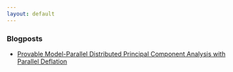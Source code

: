 ```yaml
---
layout: default
---
```


### Blogposts

+ [Provable Model-Parallel Distributed Principal Component Analysis with Parallel Deflation](./parallel_deflation.html)
